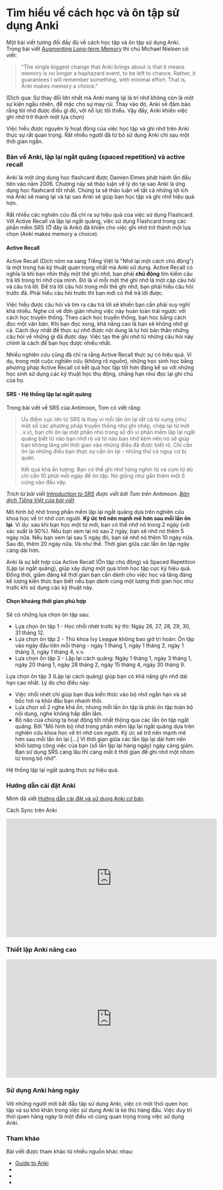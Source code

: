 # Tìm hiểu về cách học và ôn tập sử dụng Anki

Một bài viết tương đối đầy đủ về cách học tập và ôn tập sử dụng Anki. Trong bài viết [Augmenting Long-term Memory](http://augmentingcognition.com/ltm.html) thì chú Michael Nielsen có viết: 

> "The single biggest change that Anki brings about is that it means memory is no longer a haphazard event, to be left to chance. Rather, it guarantees I will remember something, with minimal effort. That is, Anki makes memory a choice." 

(Dịch qua: Sự thay đổi lớn nhất mà Anki mang lại là trí nhớ không còn là một sự kiện ngẫu nhiên, để mặc cho sự may rủi. Thay vào đó, Anki sẽ đảm bảo rằng tôi nhớ được điều gì đó, với nỗ lực tối thiểu. Vậy đấy, Anki khiến việc ghi nhớ trở thành một lựa chọn)

Việc hiểu được nguyên lý hoạt động của việc học tập và ghi nhớ trên Anki thực sự rất quan trọng. Rất nhiều người đã từ bỏ sử dụng Anki chỉ sau một thời gian ngắn. 

### Bàn về Anki, lặp lại ngắt quãng (spaced repetition) và active recall

Anki là một ứng dụng học flashcard được Damien Elmes phát hành lần đầu tiên vào năm 2006. Chương này sẽ thảo luận về lý do tại sao Anki là ứng dụng học flashcard tốt nhất. Chúng ta sẽ thảo luận về tất cả những lợi ích mà Anki sẽ mang lại và tại sao Anki sẽ giúp bạn học tập và ghi nhớ hiệu quả hơn.

Rất nhiều các nghiên cứu đã chỉ ra sự hiệu quả của việc sử dụng Flashcard. Với Active Recall và lặp lại ngắt quãng, việc sử dụng Flashcard trong các phần mềm SRS (Ở đây là Anki) đã khiến cho việc ghi nhớ trở thành một lựa chọn (Anki makes memory a choice).

#### Active Recall

Active Recall (Dịch nôm na sang Tiếng Việt là "Nhớ lại một cách chủ động") là một trong hai kỹ thuật quan trọng nhất mà Anki sử dụng. Active Recall có nghĩa là khi bạn nhìn thấy một thẻ ghi nhớ, bạn phải **chủ động** tìm kiếm câu trả lời trong trí nhớ của mình. Đó là vì mỗi một thẻ ghi nhớ là một cặp câu hỏi và câu trả lời. Để trả lời câu hỏi trong mỗi thẻ ghi nhớ, bạn phải hiểu câu hỏi trước đã. Phải hiểu câu hỏi trước thì bạn mới có thể trả lời được. 

Việc hiểu được câu hỏi và tìm ra câu trả lời sẽ khiến bạn cần phải suy nghĩ khá nhiều. Nghe có vẻ đơn giản nhưng việc này hoàn toàn trái ngược với cách học truyền thống. Theo cách học truyền thống, bạn học bằng cách đọc một văn bản. Khi bạn đọc xong, khả năng cao là bạn sẽ không nhớ gì cả. Cách duy nhất để thực sự nhớ được nội dung là tự hỏi bản thân những câu hỏi về những gì đã được dạy. Việc tạo thẻ ghi nhớ từ những câu hỏi này chính là cách để bạn học được nhiều nhất. 

Nhiều nghiên cứu cũng đã chỉ ra rằng Active Recall thực sự có hiệu quả. Ví dụ, trong một cuộc nghiên cứu (không rõ nguồn), những học sinh học bằng phương pháp Active Recall có kết quả học tập tốt hơn đáng kể so với những học sinh sử dụng các kỹ thuật học thụ động, chẳng hạn như đọc lại ghi chú của họ.

#### SRS - Hệ thống lặp lại ngắt quãng

Trong bài viết về SRS của Antimoon, Tom có viết rằng:

> Ưu điểm cực lớn từ SRS là thay vì mỗi lần ôn lại tất cả từ vựng (như một số các phương pháp truyền thống như ghi chép, chép lại từ mới .v.v), bạn chỉ ôn lại một phần nhỏ trong số đó vì phần mềm lặp lại ngắt quãng biết từ nào bạn nhớ rõ và từ nào bạn nhớ kém nên nó sẽ giúp bạn không lãng phí thời gian vào những điều đã được biết rõ. Chỉ cần ôn lại những điều bạn thực sự cần ôn lại - những thứ có nguy cơ bị quên.
>
> Kết quả khá ấn tượng: Bạn có thể ghi nhớ hàng nghìn từ và cụm từ dù chỉ cần 10 phút mỗi ngày để ôn tập. Nó giống như gắn thêm một ổ cứng vào đầu vậy.

_Trích từ bài viết [Introduction to SRS](https://www.antimoon.com/how/srs-intro.htm) được viết bởi Tom trên Antimoon. [Bản dịch Tiếng Việt của bài viết](srs.md)_

Mô hình bộ nhớ trong phần mềm lặp lại ngắt quãng dựa trên nghiên cứu khoa học về trí nhớ con người. **Ký ức trở nên mạnh mẽ hơn sau mỗi lần ôn lại**. Ví dụ: sau khi bạn học một từ mới, bạn có thể nhớ nó trong 2 ngày (với xác suất là 90%). Nếu bạn xem lại nó sau 2 ngày, bạn sẽ nhớ nó thêm 5 ngày nữa. Nếu bạn xem lại sau 5 ngày đó, bạn sẽ nhớ nó thêm 10 ngày nữa. Sau đó, thêm 20 ngày nữa. Và như thế. Thời gian giữa các lần ôn tập ngày càng dài hơn.

Anki là sự kết hợp của Active Recall (Ôn tập chủ động) và Spaced Repetition (Lặp lại ngắt quãng), giúp xây dựng một quá trình học tập cực kỳ hiệu quả. Đồng thời, giảm đáng kể thời gian bạn cần dành cho việc học và tăng đáng kể lượng kiến ​​thức bạn biết nếu bạn dành cùng một lượng thời gian học như trước khi sử dụng các kỹ thuật này.

#### Chọn khoảng thời gian phù hợp

Sẽ có những lựa chọn ôn tập sau:

- Lựa chọn ôn tập 1 - Học nhồi nhét trước kỳ thi: Ngày 26, 27, 28, 29, 30, 31 tháng 12.
- Lựa chọn ôn tập 2 - Thủ khoa Ivy League không bao giờ trì hoãn: Ôn tập vào ngày đầu tiên mỗi tháng - ngày 1 tháng 1, ngày 1 tháng 2, ngày 1 tháng 3, ngày 1 tháng 4, v.v.
- Lựa chọn ôn tập 3 - Lặp lại cách quãng: Ngày 1 tháng 1, ngày 3 tháng 1, ngày 20 tháng 1, ngày 28 tháng 2, ngày 15 tháng 4, ngày 30 tháng 9.

Lựa chọn ôn tập 3 (Lặp lại cách quãng) giúp bạn có khả năng ghi nhớ dài hạn cao nhất. Lý do cho điều này:

- Việc nhồi nhét chỉ giúp bạn đưa kiến thức vào bộ nhớ ngắn hạn và sẽ bốc hơi ra khỏi đầu bạn nhanh thôi.
- Lựa chọn số 2 nghe khá ổn, nhưng mỗi lần ôn tập là phải ôn tập toàn bộ nội dung, nghe không hấp dẫn lắm.
- Bộ não của chúng ta hoạt động tốt nhất thông qua các lần ôn tập ngắt quãng. Bởi "Mô hình bộ nhớ trong phần mềm lặp lại ngắt quãng dựa trên nghiên cứu khoa học về trí nhớ con người. Ký ức sẽ trở nên mạnh mẽ hơn sau mỗi lần ôn lại [...] Vì thời gian giữa các lần lặp lại dài hơn nên khối lượng công việc của bạn (số lần lặp lại hàng ngày) ngày càng giảm. Bạn sử dụng SRS càng lâu thì càng mất ít thời gian để ghi nhớ một nhóm từ trong bộ nhớ".

Hệ thống lặp lại ngắt quãng thực sự hiệu quả.

### Hướng dẫn cài đặt Anki

Mình đã viết [Hướng dẫn cài đặt và sử dụng Anki cơ bản](how-to-anki.md).

Cách Sync trên Anki

<iframe width="560" height="315" src="https://www.youtube.com/embed/YkiM4DPzSVc?si=emMHYO5JsIaRrAVA" title="YouTube video player" frameborder="0" allow="accelerometer; autoplay; clipboard-write; encrypted-media; gyroscope; picture-in-picture; web-share" referrerpolicy="strict-origin-when-cross-origin" allowfullscreen></iframe>

### Thiết lập Anki nâng cao

<iframe width="560" height="315" src="https://www.youtube.com/embed/uLfczzq9z_8?si=cSmr1mhbTosqOdvz" title="YouTube video player" frameborder="0" allow="accelerometer; autoplay; clipboard-write; encrypted-media; gyroscope; picture-in-picture; web-share" referrerpolicy="strict-origin-when-cross-origin" allowfullscreen></iframe>

### Sử dụng Anki hàng ngày

Với những người mới bắt đầu tập sử dụng Anki, việc có một thói quen học tập và sự khó khăn trong việc sử dụng Anki là kẻ thù hàng đầu. Việc duy trì thói quen hàng ngày là một điều vô cùng quan trọng trong việc sử dụng Anki.

### Tham khảo
Bài viết được tham khảo từ nhiều nguồn khác nhau:

- [Guide to Anki](https://docs.google.com/document/d/1HiO1Fm3RLOmZiL0tsTXndY4TmzMiZFMQeENx5uCXVE0/edit?tab=t.0#heading=h.gjdgxs)
- [](http://web.archive.org/web/20240324210344/https://senrigan.io/blog/)
- [](https://docs.ankiweb.net/studying.html)
- [](https://a-tiny-improvement.notion.site/How-to-learn-with-Anki-8ce072133ae24b4b9d64c84a7f20b796)

